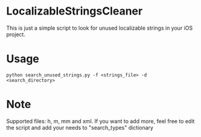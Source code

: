 # LocalizableStringsCleaner
This is just a simple script to look for unused localizable strings in your iOS project.

# Usage
`python search_unused_strings.py -f <strings_file> -d <search_directory>`

# Note
Supported files: h, m, mm and xml. If you want to add more, feel free to edit the script and add your needs to "search_types" dictionary
